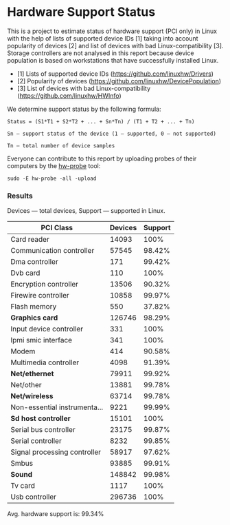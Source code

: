 Hardware Support Status
=======================

This is a project to estimate status of hardware support (PCI only) in Linux with the help of
lists of supported device IDs [1] taking into account popularity of devices [2] and list of
devices with bad Linux-compatibility [3]. Storage controllers are not analysed in this report
because device population is based on workstations that have successfully installed Linux.

* [1] Lists of supported device IDs (https://github.com/linuxhw/Drivers)
* [2] Popularity of devices (https://github.com/linuxhw/DevicePopulation)
* [3] List of devices with bad Linux-compatibility (https://github.com/linuxhw/HWInfo)

We determine support status by the following formula:

    Status = (S1*T1 + S2*T2 + ... + Sn*Tn) / (T1 + T2 + ... + Tn)

    Sn — support status of the device (1 — supported, 0 — not supported)

    Tn — total number of device samples

Everyone can contribute to this report by uploading probes of their computers by
the [hw-probe](https://github.com/linuxhw/hw-probe) tool:

    sudo -E hw-probe -all -upload

### Results

Devices — total devices,
Support — supported in Linux.

| PCI Class                    | Devices | Support |
|------------------------------|---------|---------|
| Card reader                  | 14093   | 100%    |
| Communication controller     | 57545   | 98.42%  |
| Dma controller               | 171     | 99.42%  |
| Dvb card                     | 110     | 100%    |
| Encryption controller        | 13506   | 90.32%  |
| Firewire controller          | 10858   | 99.97%  |
| Flash memory                 | 550     | 37.82%  |
| **Graphics card**            | 126746  | 98.29%  |
| Input device controller      | 331     | 100%    |
| Ipmi smic interface          | 341     | 100%    |
| Modem                        | 414     | 90.58%  |
| Multimedia controller        | 4098    | 91.39%  |
| **Net/ethernet**             | 79911   | 99.92%  |
| Net/other                    | 13881   | 99.78%  |
| **Net/wireless**             | 63714   | 99.78%  |
| Non-essential instrumenta... | 9221    | 99.99%  |
| **Sd host controller**       | 15101   | 100%    |
| Serial bus controller        | 23175   | 99.87%  |
| Serial controller            | 8232    | 99.85%  |
| Signal processing controller | 58917   | 97.62%  |
| Smbus                        | 93885   | 99.91%  |
| **Sound**                    | 148842  | 99.98%  |
| Tv card                      | 1117    | 100%    |
| Usb controller               | 296736  | 100%    |

Avg. hardware support is: 99.34%